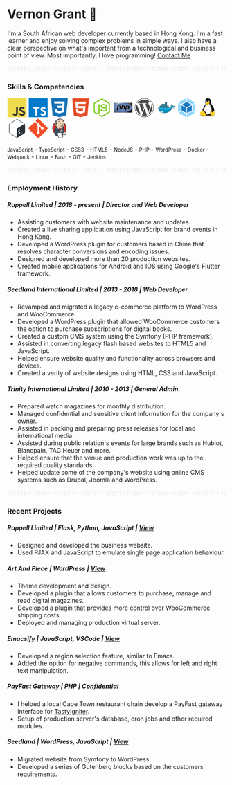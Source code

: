 # Vernon Grant 🤝

I'm a South African web developer currently based in Hong Kong. I'm a fast
learner and enjoy solving complex problems in simple ways. I also have a clear
perspective on what's important from a technological and business point of
view. Most importantly, I love programming! [Contact Me](mailto:vernon@ruppell.io)

<!-- <img width="300" height="30" src="https://www.codewars.com/users/VernonGrant/badges/large" title="Codewars Profile Badge"> -->

<p align="center"><img width="1000" height="10" src="./assets/images/binary-separator.png"></p>

### Skills & Competencies

<p align="left">
    <span><img alt="Javascript" width="45" height="45" src="./assets/images/javascript-original.svg"></span>
    <span><img alt="Typescript" width="45" height="45" src="./assets/images/typescript-original.svg"></span>
    <span><img alt="Css3" width="45" height="45" src="./assets/images/css3-plain.svg"></span>
    <span><img alt="Html5" width="45" height="45" src="./assets/images/html5-plain.svg"></span>
    <span><img alt="Node" width="45" height="45" src="./assets/images/nodejs-original.svg"></span>
    <span><img alt="Php" width="45" height="45" src="./assets/images/php-original.svg"></span>
    <span><img alt="Wordpress" width="45" height="45" src="./assets/images/wordpress-plain.svg"></span>
    <span><img alt="Docker" width="45" height="45" src="./assets/images/docker-original.svg"></span>
    <span><img alt="Webpack" width="45" height="45" src="./assets/images/webpack-original.svg"></span>
    <span><img alt="Linux" width="45" height="45" src="./assets/images/linux-original.svg"></span>
    <span><img alt="Bash" width="45" height="45" src="./assets/images/bash-original.svg"></span>
    <span><img alt="Git" width="45" height="45" src="./assets/images/git-original.svg"></span>
    <span><img alt="Jenkins" width="45" height="45" src="./assets/images/jenkins-original.svg"></span>
</p>

<p align="left">
    <small>JavaScript</small> -
    <small>TypeScript</small> -
    <small>CSS3</small> -
    <small>HTML5</small> -
    <small>NodeJS</small> -
    <small>PHP</small> -
    <small>WordPress</small> -
    <small>Docker</small> -
    <small>Webpack</small> -
    <small>Linux</small> -
    <small>Bash</small> -
    <small>GIT</small> -
    <small>Jenkins</small>
</p>

<p align="center"><img width="1000" height="10" src="./assets/images/binary-separator.png"></p>

### Employment History

##### Ruppell Limited | *2018 - present* | Director and Web Developer

- Assisting customers with website maintenance and updates.
- Created a live sharing application using JavaScript for brand events in Hong Kong.
- Developed a WordPress plugin for customers based in China that resolves
  character conversions and encoding issues.
- Designed and developed more than 20 production websites.
- Created mobile applications for Android and IOS using Google's Flutter framework.

##### Seedland International Limited | *2013 - 2018* | Web Developer

- Revamped and migrated a legacy e-commerce platform to WordPress and WooCommerce.
- Developed a WordPress plugin that allowed WooCommerce customers the option to
  purchase subscriptions for digital books.
- Created a custom CMS system using the Symfony (PHP framework).
- Assisted in converting legacy flash based websites to HTML5 and JavaScript.
- Helped ensure website quality and functionality across browsers and devices.
- Created a verity of website designs using HTML, CSS and JavaScript.

##### Trinity International Limited | *2010 - 2013* | General Admin

- Prepared watch magazines for monthly distribution.
- Managed confidential and sensitive client information for the company's owner.
- Assisted in packing and preparing press releases for local and international media.
- Assisted during public relation's events for large brands such as Hublot, Blancpain, TAG Heuer and more.
- Helped ensure that the venue and production work was up to the required quality standards.
- Helped update some of the company's website using online CMS systems such as Drupal, Joomla and WordPress.

<p align="center"><img width="1000" height="10" src="./assets/images/binary-separator.png"></p>

### Recent Projects

##### Ruppell Limited | *Flask, Python, JavaScript* | [View](https://ruppell.io/en-hk/)
- Designed and developed the business website.
- Used PJAX and JavaScript to emulate single page application behaviour.

##### Art And Piece | *WordPress* | [View](https://artandpiece.com/)
- Theme development and design.
- Developed a plugin that allows customers to purchase, manage and read digital magazines.
- Developed a plugin that provides more control over WooCommerce shipping costs.
- Deployed and managing production virtual server.

#####  Emacsify | *JavaScript, VSCode* | [View](https://marketplace.visualstudio.com/items?itemName=RuppellLimited.emacsify)
- Developed a region selection feature, similar to Emacs.
- Added the option for negative commands, this allows for left and right text manipulation.

##### PayFast Gateway | *PHP* | Confidential
- I helped a local Cape Town restaurant chain develop a PayFast gateway interface for [TastyIgniter](https://tastyigniter.com/).
- Setup of production server's database, cron jobs and other required modules.

##### Seedland | *WordPress, JavaScript* | [View](https://www.seedland.hk/en-hk/home/)
- Migrated website from Symfony to WordPress.
- Developed a series of Gutenberg blocks based on the customers requirements.
